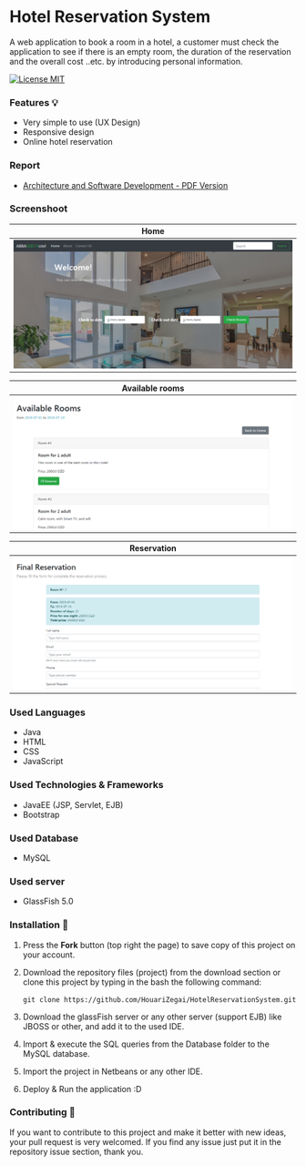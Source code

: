 # Hotel Reservation System
A web application to book a room in a hotel, a customer must check the application to see if there is an empty room, the duration of the reservation and the overall cost ..etc. by introducing personal information.

[![License MIT](https://img.shields.io/badge/license-MIT-blue.svg)](LICENSE)

### Features 💡
* Very simple to use (UX Design)
* Responsive design
* Online hotel reservation

### Report
* [Architecture and Software Development - PDF Version](Report.pdf)

### Screenshoot
Home           |
:--------------:|
![home - screenshoot](screenshots/home.PNG) |


Available rooms    |
:-----------------:|
![available rooms - screenshoot](screenshots/availableRooms.PNG) |

Reservation       |
:----------------:|
![reservation - screenshoot](screenshots/finalReservation.PNG) |

### Used Languages
* Java
* HTML
* CSS
* JavaScript

### Used Technologies & Frameworks
* JavaEE (JSP, Servlet, EJB)
* Bootstrap

### Used Database
* MySQL

### Used server
* GlassFish 5.0

### Installation 🔌
1. Press the **Fork** button (top right the page) to save copy of this project on your account.
2. Download the repository files (project) from the download section or clone this project by typing in the bash the following command:

       git clone https://github.com/HouariZegai/HotelReservationSystem.git
3. Download the glassFish server or any other server (support EJB) like JBOSS or other, and add it to the used IDE.
4. Import & execute the SQL queries from the Database folder to the MySQL database.
5. Import the project in Netbeans or any other IDE.
6. Deploy & Run the application :D

### Contributing 🔧
If you want to contribute to this project and make it better with new ideas, your pull request is very welcomed.
If you find any issue just put it in the repository issue section, thank you.

 
